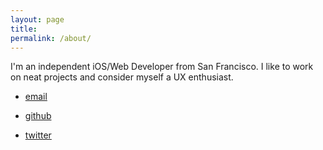 ```yaml
---
layout: page
title:
permalink: /about/
---
```


I'm an independent iOS/Web Developer from San Francisco. I like to work on neat projects and consider myself a UX enthusiast.

- [email](mailto:carlos@loslabs.io)

- [github](http://github.com/carsol)

- [twitter](http://twitter.com/csolares_)
